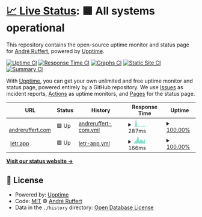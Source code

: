 # [📈 Live Status](https://andreruffert.github.io/up): <!--live status--> **🟩 All systems operational**

This repository contains the open-source uptime monitor and status page for [André Ruffert](https://andreruffert.com), powered by [Upptime](https://github.com/upptime/upptime).

[![Uptime CI](https://github.com/andreruffert/up/workflows/Uptime%20CI/badge.svg)](https://github.com/andreruffert/up/actions?query=workflow%3A%22Uptime+CI%22)
[![Response Time CI](https://github.com/andreruffert/up/workflows/Response%20Time%20CI/badge.svg)](https://github.com/andreruffert/up/actions?query=workflow%3A%22Response+Time+CI%22)
[![Graphs CI](https://github.com/andreruffert/up/workflows/Graphs%20CI/badge.svg)](https://github.com/andreruffert/up/actions?query=workflow%3A%22Graphs+CI%22)
[![Static Site CI](https://github.com/andreruffert/up/workflows/Static%20Site%20CI/badge.svg)](https://github.com/andreruffert/up/actions?query=workflow%3A%22Static+Site+CI%22)
[![Summary CI](https://github.com/andreruffert/up/workflows/Summary%20CI/badge.svg)](https://github.com/andreruffert/up/actions?query=workflow%3A%22Summary+CI%22)

With [Upptime](https://upptime.js.org), you can get your own unlimited and free uptime monitor and status page, powered entirely by a GitHub repository. We use [Issues](https://github.com/andreruffert/up/issues) as incident reports, [Actions](https://github.com/andreruffert/up/actions) as uptime monitors, and [Pages](https://andreruffert.github.io/up) for the status page.

<!--start: status pages-->
<!-- This summary is generated by Upptime (https://github.com/upptime/upptime) -->
<!-- Do not edit this manually, your changes will be overwritten -->
<!-- prettier-ignore -->
| URL | Status | History | Response Time | Uptime |
| --- | ------ | ------- | ------------- | ------ |
| <img alt="" src="https://favicons.githubusercontent.com/andreruffert.com" height="13"> [andreruffert.com](https://andreruffert.com) | 🟩 Up | [andreruffert-com.yml](https://github.com/andreruffert/up/commits/HEAD/history/andreruffert-com.yml) | <details><summary><img alt="Response time graph" src="./graphs/andreruffert-com/response-time-week.png" height="20"> 287ms</summary><br><a href="https://andreruffert.github.io/up/history/andreruffert-com"><img alt="Response time 407" src="https://img.shields.io/endpoint?url=https%3A%2F%2Fraw.githubusercontent.com%2Fandreruffert%2Fup%2FHEAD%2Fapi%2Fandreruffert-com%2Fresponse-time.json"></a><br><a href="https://andreruffert.github.io/up/history/andreruffert-com"><img alt="24-hour response time 129" src="https://img.shields.io/endpoint?url=https%3A%2F%2Fraw.githubusercontent.com%2Fandreruffert%2Fup%2FHEAD%2Fapi%2Fandreruffert-com%2Fresponse-time-day.json"></a><br><a href="https://andreruffert.github.io/up/history/andreruffert-com"><img alt="7-day response time 287" src="https://img.shields.io/endpoint?url=https%3A%2F%2Fraw.githubusercontent.com%2Fandreruffert%2Fup%2FHEAD%2Fapi%2Fandreruffert-com%2Fresponse-time-week.json"></a><br><a href="https://andreruffert.github.io/up/history/andreruffert-com"><img alt="30-day response time 920" src="https://img.shields.io/endpoint?url=https%3A%2F%2Fraw.githubusercontent.com%2Fandreruffert%2Fup%2FHEAD%2Fapi%2Fandreruffert-com%2Fresponse-time-month.json"></a><br><a href="https://andreruffert.github.io/up/history/andreruffert-com"><img alt="1-year response time 401" src="https://img.shields.io/endpoint?url=https%3A%2F%2Fraw.githubusercontent.com%2Fandreruffert%2Fup%2FHEAD%2Fapi%2Fandreruffert-com%2Fresponse-time-year.json"></a></details> | <details><summary><a href="https://andreruffert.github.io/up/history/andreruffert-com">100.00%</a></summary><a href="https://andreruffert.github.io/up/history/andreruffert-com"><img alt="All-time uptime 99.97%" src="https://img.shields.io/endpoint?url=https%3A%2F%2Fraw.githubusercontent.com%2Fandreruffert%2Fup%2FHEAD%2Fapi%2Fandreruffert-com%2Fuptime.json"></a><br><a href="https://andreruffert.github.io/up/history/andreruffert-com"><img alt="24-hour uptime 100.00%" src="https://img.shields.io/endpoint?url=https%3A%2F%2Fraw.githubusercontent.com%2Fandreruffert%2Fup%2FHEAD%2Fapi%2Fandreruffert-com%2Fuptime-day.json"></a><br><a href="https://andreruffert.github.io/up/history/andreruffert-com"><img alt="7-day uptime 100.00%" src="https://img.shields.io/endpoint?url=https%3A%2F%2Fraw.githubusercontent.com%2Fandreruffert%2Fup%2FHEAD%2Fapi%2Fandreruffert-com%2Fuptime-week.json"></a><br><a href="https://andreruffert.github.io/up/history/andreruffert-com"><img alt="30-day uptime 99.95%" src="https://img.shields.io/endpoint?url=https%3A%2F%2Fraw.githubusercontent.com%2Fandreruffert%2Fup%2FHEAD%2Fapi%2Fandreruffert-com%2Fuptime-month.json"></a><br><a href="https://andreruffert.github.io/up/history/andreruffert-com"><img alt="1-year uptime 99.97%" src="https://img.shields.io/endpoint?url=https%3A%2F%2Fraw.githubusercontent.com%2Fandreruffert%2Fup%2FHEAD%2Fapi%2Fandreruffert-com%2Fuptime-year.json"></a></details>
| <img alt="" src="https://favicons.githubusercontent.com/letr.app" height="13"> [letr.app](https://letr.app) | 🟩 Up | [letr-app.yml](https://github.com/andreruffert/up/commits/HEAD/history/letr-app.yml) | <details><summary><img alt="Response time graph" src="./graphs/letr-app/response-time-week.png" height="20"> 166ms</summary><br><a href="https://andreruffert.github.io/up/history/letr-app"><img alt="Response time 439" src="https://img.shields.io/endpoint?url=https%3A%2F%2Fraw.githubusercontent.com%2Fandreruffert%2Fup%2FHEAD%2Fapi%2Fletr-app%2Fresponse-time.json"></a><br><a href="https://andreruffert.github.io/up/history/letr-app"><img alt="24-hour response time 223" src="https://img.shields.io/endpoint?url=https%3A%2F%2Fraw.githubusercontent.com%2Fandreruffert%2Fup%2FHEAD%2Fapi%2Fletr-app%2Fresponse-time-day.json"></a><br><a href="https://andreruffert.github.io/up/history/letr-app"><img alt="7-day response time 166" src="https://img.shields.io/endpoint?url=https%3A%2F%2Fraw.githubusercontent.com%2Fandreruffert%2Fup%2FHEAD%2Fapi%2Fletr-app%2Fresponse-time-week.json"></a><br><a href="https://andreruffert.github.io/up/history/letr-app"><img alt="30-day response time 437" src="https://img.shields.io/endpoint?url=https%3A%2F%2Fraw.githubusercontent.com%2Fandreruffert%2Fup%2FHEAD%2Fapi%2Fletr-app%2Fresponse-time-month.json"></a><br><a href="https://andreruffert.github.io/up/history/letr-app"><img alt="1-year response time 439" src="https://img.shields.io/endpoint?url=https%3A%2F%2Fraw.githubusercontent.com%2Fandreruffert%2Fup%2FHEAD%2Fapi%2Fletr-app%2Fresponse-time-year.json"></a></details> | <details><summary><a href="https://andreruffert.github.io/up/history/letr-app">100.00%</a></summary><a href="https://andreruffert.github.io/up/history/letr-app"><img alt="All-time uptime 99.98%" src="https://img.shields.io/endpoint?url=https%3A%2F%2Fraw.githubusercontent.com%2Fandreruffert%2Fup%2FHEAD%2Fapi%2Fletr-app%2Fuptime.json"></a><br><a href="https://andreruffert.github.io/up/history/letr-app"><img alt="24-hour uptime 100.00%" src="https://img.shields.io/endpoint?url=https%3A%2F%2Fraw.githubusercontent.com%2Fandreruffert%2Fup%2FHEAD%2Fapi%2Fletr-app%2Fuptime-day.json"></a><br><a href="https://andreruffert.github.io/up/history/letr-app"><img alt="7-day uptime 100.00%" src="https://img.shields.io/endpoint?url=https%3A%2F%2Fraw.githubusercontent.com%2Fandreruffert%2Fup%2FHEAD%2Fapi%2Fletr-app%2Fuptime-week.json"></a><br><a href="https://andreruffert.github.io/up/history/letr-app"><img alt="30-day uptime 99.95%" src="https://img.shields.io/endpoint?url=https%3A%2F%2Fraw.githubusercontent.com%2Fandreruffert%2Fup%2FHEAD%2Fapi%2Fletr-app%2Fuptime-month.json"></a><br><a href="https://andreruffert.github.io/up/history/letr-app"><img alt="1-year uptime 99.98%" src="https://img.shields.io/endpoint?url=https%3A%2F%2Fraw.githubusercontent.com%2Fandreruffert%2Fup%2FHEAD%2Fapi%2Fletr-app%2Fuptime-year.json"></a></details>

<!--end: status pages-->

[**Visit our status website →**](https://andreruffert.github.io/up)

## 📄 License

- Powered by: [Upptime](https://github.com/upptime/upptime)
- Code: [MIT](./LICENSE) © [André Ruffert](https://andreruffert.com)
- Data in the `./history` directory: [Open Database License](https://opendatacommons.org/licenses/odbl/1-0/)
